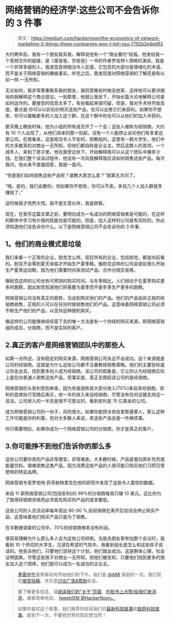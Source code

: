 # 网络营销的经济学:这些公司不会告诉你的 3 件事

> 原文：<https://medium.com/hackernoon/the-economics-of-network-marketing-3-things-these-companies-won-t-tell-you-7792b2e4ed93>

大约两年前，我有一个朋友联系我，解释说他有一个“商业要约”给我。他发给我一个音频文件的链接，是《富爸爸，穷爸爸》一书的作者罗伯特·t·清崎的演讲。我是一个非常多疑的人，我发现音频相当令人反感。它包含的大部分是情绪化的术语，而不是关于网络营销的确凿事实。听完之后，我发现我对网络营销的了解还是和以前一样:一无所知。

无论如何，我非常尊重联系我的朋友，我同意晚些时候去他家，这样他可以更详细地向我解释这个商业提议。一到那里，他就让我坐下，开始长篇大论地解释公司是如何运作的。要接受的信息太多了，有些看起来很可疑，但是，我对手术持开放态度。要点是:你可以以折扣价购买这些产品，也可以出售它们来获利。如果你不想卖，你可以接触更多的人加入这个群，在这个群中你也可以从他们的加入中获利。

那天晚上晚些时候，他为小组的所有成员开了一个会；这些人被称为经销商。大约有 10 个人出现了，从他们进来的那一刻起，没有一个人能停止谈论他们有多爱这家公司。在我看来，这是相当令人不安的，邪教般的。这里有一群大学生，他们中的大多数真的对商业一无所知，但他们都自称是企业主。然后这群人的首领，一个成年人，来到了房子里。他在我旁边坐下，开始解释我可以从这个团队中赚多少钱。在我们整个谈话过程中，他没有一次向我解释我应该如何销售这些产品。每次我问，他从来不直接回答，我就一直问。

“但是我们如何销售这些产品呢？谁教大家怎么卖？”我第五次问了。

“哦，是的，我们会教你，但如果你不想卖，你可以不卖。多找几个人加入群就多赚钱了。”

这时候我才恍然大悟。我不是生意伙伴，我是顾客。

现在，在我写这篇文章之前，要明白成为一名成功的网络营销者是可能的，在这样的群体中学习有价值的技能也是可能的。但是，加入这样的公司是有风险的。你必须知道他们没告诉你什么。以下是网络营销公司不会告诉你的 3 件事:

## **1。他们的商业模式是垃圾**

我们来看一个正常的企业，耐克怎么样。现在所有的企业，包括耐克，都是向前看的。耐克不会等到夏天来临才开始生产夏季鞋。像耐克这样的公司会提前很久开始生产夏季运动鞋，因为他们需要时间来测试产品、合作分销交易等。

像耐克这样的公司也有可预测的购买时间。与冬季相比，人们倾向于在夏季购买更多的跑鞋，因此耐克知道他们将需要为夏季而不是冬季生产更多的跑鞋。

网络营销公司没有真正的趋势，当谈到购买他们的产品。他们的产品由非正规的经销商销售，正规的人可以在任何时候销售他们的产品。这意味着网络营销公司必须不断生产他们的产品，以支持这种随机购买。

像这样的公司能够继续经营下去的唯一方法是有一个持续的购买来源，即网络营销组的成员，分销商，而不是实际的客户。

## 2.真正的客户是网络营销团队中的那些人

如第一点所述，没有稳定的购买来源，网络营销公司永远不会成功。这个来源就是公司的经销商。这就是为什么这些公司都不注重教授销售策略。他们的主要目标是让你走出去，找到更多的人成为经销商。该公司的假象是，它让你认为经销商实际上是在向普通人销售这些产品，但事实是，真正支撑起该公司的是经销商。

网络营销巨头安利受到审查，因为有报道称其大部分收入(70%)来自其经销商。安利的首席执行官随后表示，他一半的收入来自经销商，尽管没有任何证据支持这一说法。公司收入的一半还是很不可思议的，看到安利是 15 亿美金的公司。

成为网络营销公司的一份子，风险很大。如果你能把冰卖给爱斯基摩人，那么这种工作可能是你的利基，但对大多数人来说，卖这些产品会是一件麻烦事。

你只需要明白，如果你成为一个网络营销公司的分销商，你才是真正的客户。

## 3.你可能挣不到他们告诉你的那么多

这些公司要你卖的产品非常便宜，非常难卖。大多数时候，产品是蛋白质补充剂或能量饮料。很难销售这类产品，因为消费这些产品的人很可能只购买他们习惯日常使用的特定品牌。

网络营销专家罗伯特·菲茨帕特里克在他的研究中发现了这些令人震惊的数据。

来自 11 家网络营销公司(包括安利)的 99%的分销商每周只赚 13 美元。这比你为了取得经销商资格而必须首先购买的产品的成本要低。

这些公司的人员流动率每年高达 60-90 %,前经销商在离开后往往会停止购买产品，这意味着他们购买产品只是为了销售。

在半数被调查的公司中，70%的经销商根本没有利润。

很容易理解为什么那么多人会为这些公司倾倒。当我去朋友家参加那个会议时，我看到 10 个热切的大学生，沉浸在希望的气氛中。我看到组长是怎么和这些孩子说话的。他告诉他们，只要他们坚持这个计划，他们就会成功。这是群体心理，社会证明因素。尽管这些孩子对商业一无所知，但他们被告知，只要他们找到更多的朋友加入这个团体，他们就可以成为一名成功的企业主。

> [黑客中午](http://bit.ly/Hackernoon)是黑客如何开始他们的下午。我们是 [@AMI](http://bit.ly/atAMIatAMI) 家庭的一员。我们现在[接受投稿](http://bit.ly/hackernoonsubmission)，并乐意[讨论广告&赞助](mailto:partners@amipublications.com)机会。
> 
> 要了解更多信息，请[阅读我们的“关于”页面](https://goo.gl/4ofytp)、[在脸书上点赞/给我们发消息](http://bit.ly/HackernoonFB)，或者简单地说， [tweet/DM @HackerNoon。](https://goo.gl/k7XYbx)
> 
> 如果你喜欢这个故事，我们推荐你阅读我们的[最新科技故事](http://bit.ly/hackernoonlatestt)和[趋势科技故事](https://hackernoon.com/trending)。直到下一次，不要把世界的现实想当然！